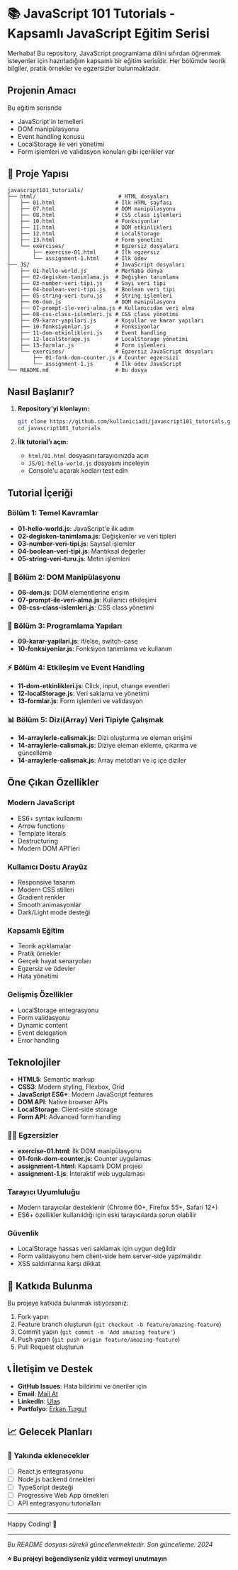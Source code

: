 # 📚 JavaScript 101 Tutorials - Kapsamlı JavaScript Eğitim Serisi

Merhaba! Bu repository, JavaScript programlama dilini sıfırdan öğrenmek isteyenler için hazırladığım kapsamlı bir eğitim serisidir. Her bölümde teorik bilgiler, pratik örnekler ve egzersizler bulunmaktadır.

##  Projenin Amacı

Bu eğitim serisnde
- JavaScript'in temelleri
- DOM manipülasyonu
- Event handling konusu
- LocalStorage ile veri yönetimi 
- Form işlemleri ve validasyon konuları gibi içerikler var

## 📁 Proje Yapısı

```
javascript101_tutorials/
├── html/                          # HTML dosyaları
│   ├── 01.html                   # İlk HTML sayfası
│   ├── 07.html                   # DOM manipülasyonu
│   ├── 08.html                   # CSS class işlemleri
│   ├── 10.html                   # Fonksiyonlar
│   ├── 11.html                   # DOM etkinlikleri
│   ├── 12.html                   # LocalStorage
│   ├── 13.html                   # Form yönetimi
│   └── exercises/                # Egzersiz dosyaları
│       ├── exercise-01.html      # İlk egzersiz
│       └── assignment-1.html     # İlk ödev
├── JS/                           # JavaScript dosyaları
│   ├── 01-hello-world.js         # Merhaba dünya
│   ├── 02-degisken-tanimlama.js  # Değişken tanımlama
│   ├── 03-number-veri-tipi.js    # Sayı veri tipi
│   ├── 04-boolean-veri-tipi.js   # Boolean veri tipi
│   ├── 05-string-veri-turu.js    # String işlemleri
│   ├── 06-dom.js                 # DOM manipülasyonu
│   ├── 07-prompt-ile-veri-alma.js # Kullanıcıdan veri alma
│   ├── 08-css-class-islemleri.js # CSS class yönetimi
│   ├── 09-karar-yapilari.js      # Koşullar ve karar yapıları
│   ├── 10-fonksiyonlar.js        # Fonksiyonlar
│   ├── 11-dom-etkinlikleri.js    # Event handling
│   ├── 12-localStorage.js        # LocalStorage yönetimi
│   ├── 13-formlar.js             # Form işlemleri
│   └── exercises/                # Egzersiz JavaScript dosyaları
│       ├── 01-fonk-dom-counter.js # Counter egzersizi
│       └── assignment-1.js       # İlk ödev JavaScript
└── README.md                     # Bu dosya
```

##  Nasıl Başlanır?

1. **Repository'yi klonlayın:**
   ```bash
   git clone https://github.com/kullaniciadi/javascript101_tutorials.git
   cd javascript101_tutorials
   ```

2. **İlk tutorial'ı açın:**
   - `html/01.html` dosyasını tarayıcınızda açın
   - `JS/01-hello-world.js` dosyasını inceleyin
   - Console'u açarak kodları test edin

##  Tutorial İçeriği

###  Bölüm 1: Temel Kavramlar
- **01-hello-world.js**: JavaScript'e ilk adım
- **02-degisken-tanimlama.js**: Değişkenler ve veri tipleri
- **03-number-veri-tipi.js**: Sayısal işlemler
- **04-boolean-veri-tipi.js**: Mantıksal değerler
- **05-string-veri-turu.js**: Metin işlemleri

### 🎨 Bölüm 2: DOM Manipülasyonu
- **06-dom.js**: DOM elementlerine erişim
- **07-prompt-ile-veri-alma.js**: Kullanıcı etkileşimi
- **08-css-class-islemleri.js**: CSS class yönetimi

### 🧠 Bölüm 3: Programlama Yapıları
- **09-karar-yapilari.js**: if/else, switch-case
- **10-fonksiyonlar.js**: Fonksiyon tanımlama ve kullanım

### ⚡ Bölüm 4: Etkileşim ve Event Handling
- **11-dom-etkinlikleri.js**: Click, input, change eventleri
- **12-localStorage.js**: Veri saklama ve yönetimi
- **13-formlar.js**: Form işlemleri ve validasyon

### 📊 Bölüm 5: Dizi(Array) Veri Tipiyle Çalışmak
- **14-arraylerle-calismak.js**: Dizi oluşturma ve eleman erişimi
- **14-arraylerle-calismak.js**: Diziye eleman ekleme, çıkarma ve güncelleme
- **14-arraylerle-calismak.js**: Array metotları ve iç içe diziler

##  Öne Çıkan Özellikler

###  Modern JavaScript
- ES6+ syntax kullanımı
- Arrow functions
- Template literals
- Destructuring
- Modern DOM API'leri

###  Kullanıcı Dostu Arayüz
- Responsive tasarım
- Modern CSS stilleri
- Gradient renkler
- Smooth animasyonlar
- Dark/Light mode desteği

###  Kapsamlı Eğitim
- Teorik açıklamalar
- Pratik örnekler
- Gerçek hayat senaryoları
- Egzersiz ve ödevler
- Hata yönetimi

###  Gelişmiş Özellikler
- LocalStorage entegrasyonu
- Form validasyonu
- Dynamic content
- Event delegation
- Error handling

##  Teknolojiler

- **HTML5**: Semantic markup
- **CSS3**: Modern styling, Flexbox, Grid
- **JavaScript ES6+**: Modern JavaScript features
- **DOM API**: Native browser APIs
- **LocalStorage**: Client-side storage
- **Form API**: Advanced form handling


### 🏃‍♂️ Egzersizler
- **exercise-01.html**: İlk DOM manipülasyonu
- **01-fonk-dom-counter.js**: Counter uygulamas
- **assignment-1.html**: Kapsamlı DOM projesi
- **assignment-1.js**: İnteraktif web uygulaması



###  Tarayıcı Uyumluluğu
- Modern tarayıcılar desteklenir (Chrome 60+, Firefox 55+, Safari 12+)
- ES6+ özellikler kullanıldığı için eski tarayıcılarda sorun olabilir

###  Güvenlik
- LocalStorage hassas veri saklamak için uygun değildir
- Form validasyonu hem client-side hem server-side yapılmalıdır
- XSS saldırılarına karşı dikkat

## 🤝 Katkıda Bulunma

Bu projeye katkıda bulunmak istiyorsanız:

1. Fork yapın
2. Feature branch oluşturun (`git checkout -b feature/amazing-feature`)
3. Commit yapın (`git commit -m 'Add amazing feature'`)
4. Push yapın (`git push origin feature/amazing-feature`)
5. Pull Request oluşturun 

## 📞 İletişim ve Destek

- **GitHub Issues**: Hata bildirimi ve öneriler için
- **Email**: [Mail At](turguterkan55@gmail.com)
- **LinkedIn**: [Ulaş](https://www.linkedin.com/in/erkanturgut1205/)
- **Portfolyo**: [Erkan Turgut](https://erkanturgut.netlify.app)



## 📈 Gelecek Planları

### 🔮 Yakında eklenecekler
- [ ] React.js entegrasyonu
- [ ] Node.js backend örnekleri
- [ ] TypeScript desteği
- [ ] Progressive Web App örnekleri
- [ ] API entegrasyonu tutorialları
---

Happy Coding! 🚀

---

*Bu README dosyası sürekli güncellenmektedir. Son güncelleme: 2024*

**⭐ Bu projeyi beğendiyseniz yıldız vermeyi unutmayın**

